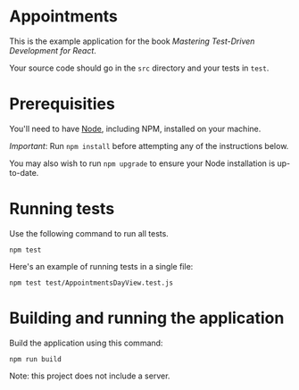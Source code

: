 # Appointments

This is the example application for the book _Mastering Test-Driven Development for React_.

Your source code should go in the `src` directory and your tests in `test`.

# Prerequisities

You'll need to have [Node](http://nodejs.org), including NPM, installed on your machine.

*Important*: Run `npm install` before attempting any of the instructions below.

You may also wish to run `npm upgrade` to ensure your Node installation is up-to-date.

# Running tests

Use the following command to run all tests.

    npm test

Here's an example of running tests in a single file:

    npm test test/AppointmentsDayView.test.js

# Building and running the application

Build the application using this command:

    npm run build

Note: this project does not include a server.
